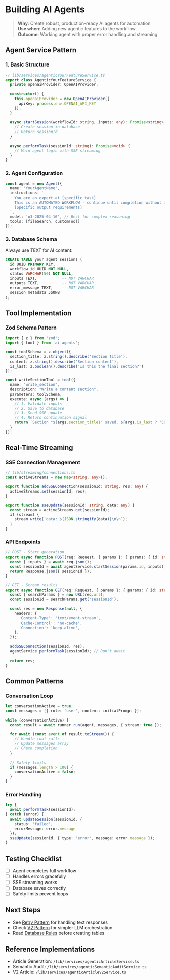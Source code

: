 # Building AI Agents

> **Why**: Create robust, production-ready AI agents for automation  
> **Use when**: Adding new agentic features to the workflow  
> **Outcome**: Working agent with proper error handling and streaming

## Agent Service Pattern

### 1. Basic Structure

```typescript
// lib/services/agenticYourFeatureService.ts
export class AgenticYourFeatureService {
  private openaiProvider: OpenAIProvider;
  
  constructor() {
    this.openaiProvider = new OpenAIProvider({
      apiKey: process.env.OPENAI_API_KEY
    });
  }
  
  async startSession(workflowId: string, inputs: any): Promise<string> {
    // Create session in database
    // Return sessionId
  }
  
  async performTask(sessionId: string): Promise<void> {
    // Main agent logic with SSE streaming
  }
}
```

### 2. Agent Configuration

```typescript
const agent = new Agent({
  name: 'YourAgentName',
  instructions: `
    You are an expert at [specific task].
    This is an AUTOMATED WORKFLOW - continue until completion without asking for permission.
    [Specific output requirements]
  `,
  model: 'o3-2025-04-16', // Best for complex reasoning
  tools: [fileSearch, customTool]
});
```

### 3. Database Schema

Always use TEXT for AI content:
```sql
CREATE TABLE your_agent_sessions (
  id UUID PRIMARY KEY,
  workflow_id UUID NOT NULL,
  status VARCHAR(50) NOT NULL,
  inputs TEXT,           -- NOT VARCHAR
  outputs TEXT,          -- NOT VARCHAR  
  error_message TEXT,    -- NOT VARCHAR
  session_metadata JSONB
);
```

## Tool Implementation

### Zod Schema Pattern
```typescript
import { z } from 'zod';
import { tool } from 'ai-agents';

const toolSchema = z.object({
  section_title: z.string().describe('Section title'),
  content: z.string().describe('Section content'),
  is_last: z.boolean().describe('Is this the final section?')
});

const writeSectionTool = tool({
  name: "write_section",
  description: "Write a content section",
  parameters: toolSchema,
  execute: async (args) => {
    // 1. Validate inputs
    // 2. Save to database
    // 3. Send SSE update
    // 4. Return continuation signal
    return `Section "${args.section_title}" saved. ${args.is_last ? 'COMPLETE' : 'Continue'}`;
  }
});
```

## Real-Time Streaming

### SSE Connection Management
```typescript
// lib/streaming/connections.ts
const activeStreams = new Map<string, any>();

export function addSSEConnection(sessionId: string, res: any) {
  activeStreams.set(sessionId, res);
}

export function sseUpdate(sessionId: string, data: any) {
  const stream = activeStreams.get(sessionId);
  if (stream) {
    stream.write(`data: ${JSON.stringify(data)}\n\n`);
  }
}
```

### API Endpoints
```typescript
// POST - Start generation
export async function POST(req: Request, { params }: { params: { id: string } }) {
  const { inputs } = await req.json();
  const sessionId = await agentService.startSession(params.id, inputs);
  return Response.json({ sessionId });
}

// GET - Stream results
export async function GET(req: Request, { params }: { params: { id: string } }) {
  const { searchParams } = new URL(req.url);
  const sessionId = searchParams.get('sessionId');
  
  const res = new Response(null, {
    headers: {
      'Content-Type': 'text/event-stream',
      'Cache-Control': 'no-cache',
      'Connection': 'keep-alive',
    },
  });
  
  addSSEConnection(sessionId, res);
  agentService.performTask(sessionId); // Don't await
  
  return res;
}
```

## Common Patterns

### Conversation Loop
```typescript
let conversationActive = true;
const messages = [{ role: 'user', content: initialPrompt }];

while (conversationActive) {
  const result = await runner.run(agent, messages, { stream: true });
  
  for await (const event of result.toStream()) {
    // Handle tool calls
    // Update messages array
    // Check completion
  }
  
  // Safety limits
  if (messages.length > 100) {
    conversationActive = false;
  }
}
```

### Error Handling
```typescript
try {
  await performTask(sessionId);
} catch (error) {
  await updateSession(sessionId, { 
    status: 'failed',
    errorMessage: error.message 
  });
  sseUpdate(sessionId, { type: 'error', message: error.message });
}
```

## Testing Checklist

- [ ] Agent completes full workflow
- [ ] Handles errors gracefully  
- [ ] SSE streaming works
- [ ] Database saves correctly
- [ ] Safety limits prevent loops

## Next Steps

- See [Retry Pattern](RETRY_PATTERN.md) for handling text responses
- Check [V2 Pattern](V2_PATTERN.md) for simpler LLM orchestration
- Read [Database Rules](../db/SCHEMA_RULES.md) before creating tables

## Reference Implementations

- Article Generation: `/lib/services/agenticArticleService.ts`
- Semantic Audit: `/lib/services/agenticSemanticAuditService.ts`
- V2 Article: `/lib/services/agenticArticleV2Service.ts`